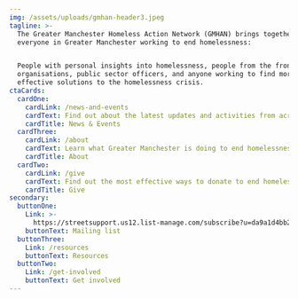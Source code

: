 ```yaml
---
img: /assets/uploads/gmhan-header3.jpeg
tagline: >-
  The Greater Manchester Homeless Action Network (GMHAN) brings together
  everyone in Greater Manchester working to end homelessness:


  People with personal insights into homelessness, people from the frontline
  organisations, public sector officers, and anyone working to find more
  effective solutions to the homelessness crisis.
ctaCards:
  cardOne:
    cardLink: /news-and-events
    cardText: Find out about the latest updates and activities from across the Network
    cardTitle: News & Events
  cardThree:
    cardLink: /about
    cardText: Learn what Greater Manchester is doing to end homelessness
    cardTitle: About
  cardTwo:
    cardLink: /give
    cardText: Find out the most effective ways to donate to end homelessness
    cardTitle: Give
secondary:
  buttonOne:
    Link: >-
      https://streetsupport.us12.list-manage.com/subscribe?u=da9a1d4bb2b1a69a981456972&id=3c6ae13085
    buttonText: Mailing list
  buttonThree:
    Link: /resources
    buttonText: Resources
  buttonTwo:
    Link: /get-involved
    buttonText: Get involved
---
```



